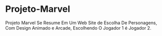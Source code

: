 # Projeto-Marvel
 Projeto Marvel Se Resume Em Um Web Site de Escolha De Personagens, Com Design Animado e Arcade, Escolhendo O Jogador 1 é Jogador 2.
